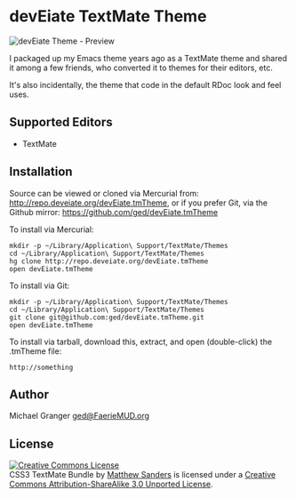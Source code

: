 # devEiate TextMate Theme

<img src="http://projects.martini.nu/vim-stuff/chrome/site/deveiate.png" alt="devEiate Theme - Preview" />

I packaged up my Emacs theme years ago as a TextMate theme and shared it among a few friends, who converted it to themes for their editors, etc.

It's also incidentally, the theme that code in the default RDoc look and feel uses.


## Supported Editors

* TextMate


## Installation

Source can be viewed or cloned via Mercurial from: http://repo.deveiate.org/devEiate.tmTheme, or if you prefer Git, via the Github mirror: https://github.com/ged/devEiate.tmTheme

To install via Mercurial:

	mkdir -p ~/Library/Application\ Support/TextMate/Themes
	cd ~/Library/Application\ Support/TextMate/Themes
	hg clone http://repo.deveiate.org/devEiate.tmTheme
	open devEiate.tmTheme

To install via Git:

	mkdir -p ~/Library/Application\ Support/TextMate/Themes
	cd ~/Library/Application\ Support/TextMate/Themes
	git clone git@github.com:ged/devEiate.tmTheme.git
	open devEiate.tmTheme

To install via tarball, download this, extract, and open (double-click) the .tmTheme file:

	http://something


## Author

Michael Granger <ged@FaerieMUD.org>


## License

<a rel="license" href="http://creativecommons.org/licenses/by-sa/3.0/"><img alt="Creative Commons License" style="border-width:0" src="http://i.creativecommons.org/l/by-sa/3.0/80x15.png" /></a><br /><span xmlns:dct="http://purl.org/dc/terms/" href="http://purl.org/dc/dcmitype/Dataset" property="dct:title" rel="dct:type">CSS3 TextMate Bundle</span> by <a xmlns:cc="http://creativecommons.org/ns#" href="http://optionshft.com" property="cc:attributionName" rel="cc:attributionURL">Matthew Sanders</a> is licensed under a <a rel="license" href="http://creativecommons.org/licenses/by-sa/3.0/">Creative Commons Attribution-ShareAlike 3.0 Unported License</a>.